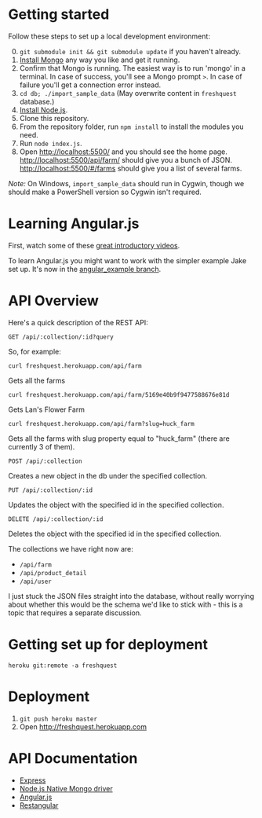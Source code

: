 Getting started
===============

Follow these steps to set up a local development environment:

0. `git submodule init && git submodule update` if you haven't already.
1. [Install Mongo][] any way you like and get it running.
1. Confirm that Mongo is running. The easiest way is to run 'mongo' in a terminal.
   In case of success, you'll see a Mongo prompt `>`. In case of failure you'll
   get a connection error instead.
2. `cd db; ./import_sample_data` (May overwrite content in `freshquest`
    database.)
3. [Install Node.js][install node].
4. Clone this repository.
5. From the repository folder, run `npm install` to install the modules you need.
6. Run `node index.js`.
7. Open [http://localhost:5500/](http://localhost:5500/) and you should see the
   home page. [http://localhost:5500/api/farm/](http://localhost:5500/api/farm/)
   should give you a bunch of JSON.
   [http://localhost:5500/#/farms](http://localhost:5500/farmers/)
   should give you a list of several farms.

[install node]: http://nodejs.org/
[install mongo]: http://docs.mongodb.org/manual/installation/

*Note:* On Windows, `import_sample_data` should run in Cygwin, though we should make a PowerShell version so Cygwin isn't required.

Learning Angular.js
===================

First, watch some of these [great introductory videos][egghead].

To learn Angular.js you might want to work with the simpler example Jake set up. It's now
in the [angular_example branch][angular_example].

[angular_example]: https://bitbucket.org/freshquest/freshquest-node/commits/all/tip/angular_example
[egghead]: http://www.egghead.io/

API Overview
============

Here's a quick description of the REST API:

`GET /api/:collection/:id?query`

So, for example:

`curl freshquest.herokuapp.com/api/farm`

Gets all the farms

`curl freshquest.herokuapp.com/api/farm/5169e40b9f9477588676e81d`

Gets Lan's Flower Farm

`curl freshquest.herokuapp.com/api/farm?slug=huck_farm`

Gets all the farms with slug property equal to "huck_farm" (there are currently 3 of them).

`POST /api/:collection`

Creates a new object in the db under the specified collection.

`PUT /api/:collection/:id`

Updates the object with the specified id in the specified collection.

`DELETE /api/:collection/:id`

Deletes the object with the specified id in the specified collection.

The collections we have right now are:
* `/api/farm`
* `/api/product_detail`
* `/api/user`

I just stuck the JSON files straight into the database, without really worrying about whether this would be the schema we'd like to stick with - this is a topic that requires a separate discussion.

Getting set up for deployment
=============================

`heroku git:remote -a freshquest`

Deployment
==========

1. `git push heroku master`
2. Open http://freshquest.herokuapp.com

API Documentation
=================

 -  [Express](http://expressjs.com/api.html)
 -  [Node.js Native Mongo driver](http://mongodb.github.io/node-mongodb-native/)
 -  [Angular.js](http://docs.angularjs.org/api/)
 -  [Restangular](https://github.com/mgonto/restangular)
